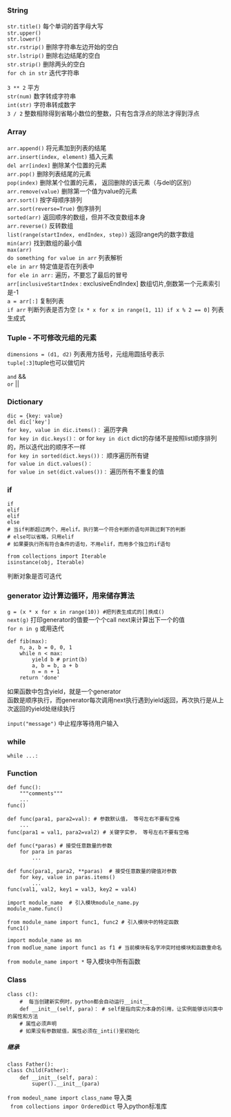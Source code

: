 
### String     
```str.title()``` 每个单词的首字母大写     
```str.upper()```     
```str.lower()```     
```str.rstrip()``` 删除字符串左边开始的空白     
```str.lstrip()``` 删除右边结尾的空白     
```str.strip()``` 删除两头的空白   
```for ch in str``` 迭代字符串        
     
```3 ** 2``` 平方     
```str(num)``` 数字转成字符串     
```int(str)``` 字符串转成数字     
```3 / 2``` 整数相除得到省略小数位的整数，只有包含浮点的除法才得到浮点     

### Array     
```arr.append()``` 将元素加到列表的结尾     
```arr.insert(index, element)``` 插入元素     
```del arr[index]``` 删除某个位置的元素     
```arr.pop()``` 删除列表结尾的元素     
```pop(index)``` 删除某个位置的元素， 返回删除的该元素（与del的区别）     
```arr.remove(value)``` 删除第一个值为value的元素     
```arr.sort()``` 按字母顺序排列     
```arr.sort(reverse=True)``` 倒序排列     
```sorted(arr)``` 返回顺序的数组，但并不改变数组本身     
```arr.reverse()``` 反转数组     
```list(range(startIndex, endIndex, step))``` 返回range内的数字数组     
```min(arr)``` 找到数组的最小值     
```max(arr)```     
```do something for value in arr``` 列表解析     
```ele in arr``` 特定值是否在列表中     
```for ele in arr:``` 遍历，不要忘了最后的冒号     
```arr[inclusiveStartIndex``` : exclusiveEndIndex] 数组切片,倒数第一个元素索引是-1     
```a = arr[:]``` 复制列表     
```if arr``` 判断列表是否为空
```[x * x for x in range(1, 11) if x % 2 == 0]``` 列表生成式       

### Tuple - 不可修改元组的元素     
```dimensions = (d1, d2)``` 列表用方括号，元组用圆括号表示   
```tuple[:3]```tuple也可以做切片  

```and``` &&     
```or``` ||     

### Dictionary     
```dic = {key: value}```     
```del dic['key']```     
```for key, value in dic.items()：``` 遍历字典     
```for key in dic.keys()：```  or  for ```key in dict``` dict的存储不是按照list顺序排列的，所以迭代出的顺序不一样      
```for key in sorted(dict.keys())：```  顺序遍历所有键     
```for value in dict.values()：```     
```for value in set(dict.values())：``` 遍历所有不重复的值     

### if
```
if
elif 
elif 
else   
# 当if判断超过两个，用elif。执行第一个符合判断的语句并跳过剩下的判断     
# else可以省略，只用elif     
# 如果要执行所有符合条件的语句，不用elif，而用多个独立的if语句     
```

```
from collections import Iterable
isinstance(obj, Iterable) 
```  
判断对象是否可迭代  

### generator 边计算边循环，用来储存算法
``` g = (x * x for x in range(10)) #把列表生成式的[]换成() ```  
``` next(g) ``` 打印generator的值要一个个call next来计算出下一个的值  
``` for n in g ```   或用迭代  
```
def fib(max):
	n, a, b = 0, 0, 1
	while n < max:
		yield b # print(b)
		a, b = b, a + b
		n = n + 1
	return 'done'
```  
如果函数中包含yield，就是一个generator  
函数是顺序执行，而generator每次调用next执行遇到yield返回，再次执行是从上次返回的yield处继续执行
 

```input("message")``` 中止程序等待用户输入   

### while     
```while ...:```     

### Function     
```
def func():     
	"""comments"""    
	...
func()     
```     
```
def func(para1, para2=val): # 参数默认值， 等号左右不要有空格  
	...     
func(para1 = val1, para2=val2) # 关键字实参， 等号左右不要有空格        
```     
```   
def func(*paras) # 接受任意数量的参数
	for para in paras
		...
```   
``` 
def func(para1, para2, **paras)  # 接受任意数量的键值对参数
	for key, value in paras.items()  
		...  
func(val1, val2, key1 = val3, key2 = val4)  
```  
```   
import module_name  # 引入模块module_name.py
module_name.func()  
```  
```    
from module_name import func1, func2 # 引入模块中的特定函数   
func1() 
```
``` 
import module_name as mn
from modlue_name import func1 as f1 # 当前模块有名字冲突时给模块和函数重命名   
```
``` from module_name import * ``` 导入模块中所有函数   

### Class   
```
class c():
	#  每当创建新实例时，python都会自动运行__init__   
	def __init__(self, para)： # self是指向实力本身的引用，让实例能够访问类中的属性和方法
	# 属性必须声明
	# 如果没有参数赋值，属性必须在_inti()里初始化     
```
##### 继承   
```   
class Father():
class Child(Father):  
	def __init__(self, para)： 
		super().__init__(para)
```   
``` from modeul_name import class_name ``` 导入类    
``` from collections impor OrderedDict``` 导入python标准库    




